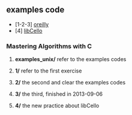 ## examples code

* [1-2-3] [oreilly](http://examples.oreilly.com/9781565924536/)
* [4] [libCello](https://github.com/orangeduck/libCello.git)

### Mastering Algorithms with C

1. **examples_unix/** refer to the examples codes

2. **1/** refer to the first exercise

3. **2/** the second and clear the examples codes

4. **3/** the third, finished in 2013-09-06

5. **4/** the new practice about libCello

